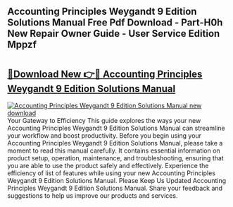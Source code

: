 ## Accounting Principles Weygandt 9 Edition Solutions Manual Free Pdf Download - Part-H0h New Repair Owner Guide - User Service Edition Mppzf

# <h2><a href="http://bc52593.oget.top/?id=Accounting+Principles+Weygandt+9+Edition+Solutions+Manual">🔗Download New 👉🔴 Accounting Principles Weygandt 9 Edition Solutions Manual</a></h2>

[![Accounting Principles Weygandt 9 Edition Solutions Manual new download](https://i.imgur.com/5g1atiW.png)](http://bc52593.oget.top/?id=Accounting+Principles+Weygandt+9+Edition+Solutions+Manual)
Your Gateway to Efficiency This guide explores the ways your new Accounting Principles Weygandt 9 Edition Solutions Manual can streamline your workflow and boost productivity. Before you begin using your Accounting Principles Weygandt 9 Edition Solutions Manual, please take a moment to read this manual carefully. It contains essential information on product setup, operation, maintenance, and troubleshooting, ensuring that you are able to use the product safely and effectively. Experience the efficiency of list of features while using your new Accounting Principles Weygandt 9 Edition Solutions Manual. Please Keep Us Updated Accounting Principles Weygandt 9 Edition Solutions Manual. Share your feedback and suggestions to help us improve our products and services.
